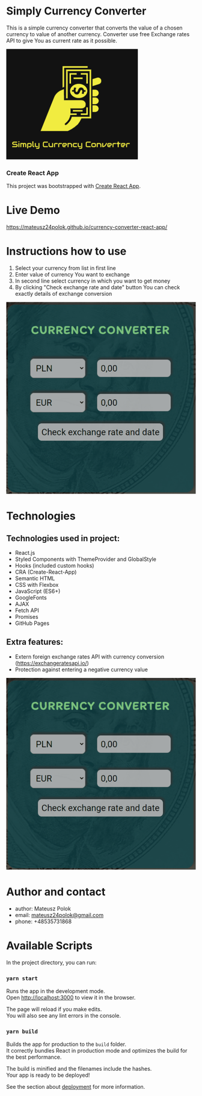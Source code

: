 # Simply Currency Converter

This is a simple currency converter that converts the value of a chosen currency to value of another currency. Converter use free Exchange rates API to give You as current rate as it possible.

![Logo](public/logo--small.png)

### Create React App
This project was bootstrapped with [Create React App](https://github.com/facebook/create-react-app).

# Live Demo
https://mateusz24polok.github.io/currency-converter-react-app/

# Instructions how to use
1. Select your currency from list in first line
2. Enter value of currency You want to exchange
3. In second line select currency in which you want to get money
4. By clicking "Check exchange rate and date" button You can check exactly details of exchange conversion

![SampleGIF](src/images//CurrencyConverter_Sample.gif)

# Technologies
## Technologies used in project:
- React.js
- Styled Components with ThemeProvider and GlobalStyle
- Hooks (included custom hooks)
- CRA (Create-React-App)
- Semantic HTML
- CSS with Flexbox
- JavaScript (ES6+)
- GoogleFonts
- AJAX
- Fetch API
- Promises
- GitHub Pages

## Extra features:
- Extern foreign exchange rates API with currency conversion (https://exchangeratesapi.io/)
- Protection against entering a negative currency value

![ProtectionGIF](src/images/CurrencyConverter_HandleNegativeValue_v2.gif)

# Author and contact
- author: Mateusz Polok
- email: mateusz24polok@gmail.com
- phone: +48535731868

# Available Scripts

In the project directory, you can run:

### `yarn start`

Runs the app in the development mode.<br />
Open [http://localhost:3000](http://localhost:3000) to view it in the browser.

The page will reload if you make edits.<br />
You will also see any lint errors in the console.

### `yarn build`

Builds the app for production to the `build` folder.<br />
It correctly bundles React in production mode and optimizes the build for the best performance.

The build is minified and the filenames include the hashes.<br />
Your app is ready to be deployed!

See the section about [deployment](https://facebook.github.io/create-react-app/docs/deployment) for more information.